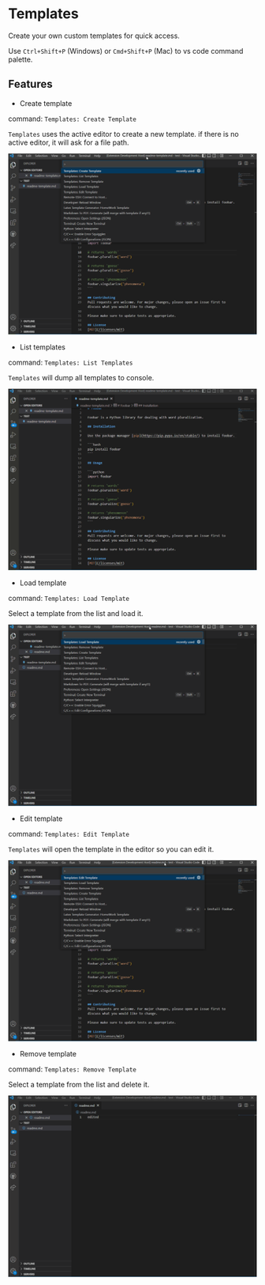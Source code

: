 # Templates

Create your own custom templates for quick access.

Use `Ctrl+Shift+P` (Windows) or `Cmd+Shift+P` (Mac) to vs code command palette.

## Features

- Create template

command: `Templates: Create Template`

`Templates` uses the active editor to create a new template. if there is no active editor, it will ask for a file path.

![](images/create.gif)

- List templates

command: `Templates: List Templates`

`Templates` will dump all templates to console.

![](images/list.gif)

- Load template

command: `Templates: Load Template`

Select a template from the list and load it.

![](images/load.gif)

- Edit template

command: `Templates: Edit Template`

`Templates` will open the template in the editor so you can edit it.

![](images/edit.gif)

- Remove template

command: `Templates: Remove Template`

Select a template from the list and delete it.

![](images/remove.gif)